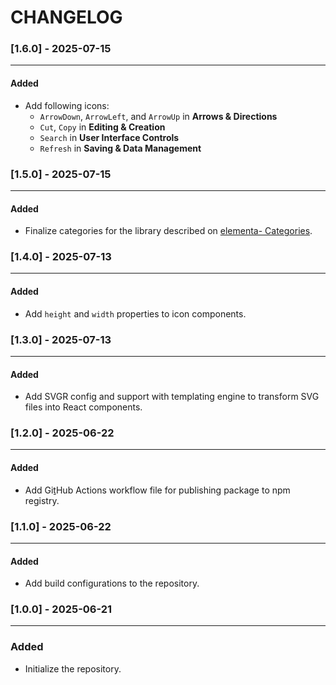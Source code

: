 # CHANGELOG
### [1.6.0] - 2025-07-15
---
#### Added
- Add following icons:
    - `ArrowDown`, `ArrowLeft`, and `ArrowUp` in **Arrows & Directions**
    - `Cut`, `Copy` in **Editing & Creation**
    - `Search` in **User Interface Controls**
    - `Refresh` in **Saving & Data Management**

### [1.5.0] - 2025-07-15
---
#### Added
- Finalize categories for the library described on [elementa- Categories](https://elementa.dev/categories).

### [1.4.0] - 2025-07-13
---
#### Added
- Add `height` and `width` properties to icon components.

### [1.3.0] - 2025-07-13
---
#### Added
- Add SVGR config and support with templating engine to transform SVG files into React components.

### [1.2.0] - 2025-06-22
---
#### Added
- Add GiṯHub Actions workflow file for publishing package to npm registry.

### [1.1.0] - 2025-06-22
---
#### Added
- Add build configurations to the repository.

### [1.0.0] - 2025-06-21
---
### Added
- Initialize the repository.
